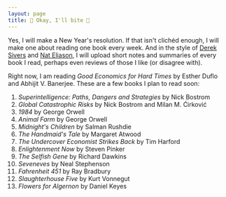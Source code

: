```yaml
---
layout: page
title: 🎄 Okay, I'll bite 🎄 
---
```

Yes, I will make a New Year's resolution. If that isn't clichéd enough, I will make one about reading one book every week. And in the style of [Derek Sivers](https://sive.rs/book) and [Nat Eliason](https://www.nateliason.com/notes), I will upload short notes and summaries of every book I read, perhaps even reviews of those I like (or disagree with).

Right now, I am reading _Good Economics for Hard Times_ by Esther Duflo and Abhijit V. Banerjee. These are a few books I plan to read soon:

1. _Superintelligence: Paths, Dangers and Strategies_ by Nick Bostrom
2. _Global Catastrophic Risks_ by Nick Bostrom and Milan M. Ćirković
3. _1984_ by George Orwell
4. _Animal Farm_ by George Orwell
5. _Midnight's Children_ by Salman Rushdie
6. _The Handmaid's Tale_ by Margaret Atwood
7. _The Undercover Economist Strikes Back_ by Tim Harford
8. _Enlightenment Now_ by Steven Pinker
9. _The Selfish Gene_ by Richard Dawkins
10. _Seveneves_ by Neal Stephenson
11. _Fahrenheit 451_ by Ray Bradbury
12. _Slaughterhouse Five_ by Kurt Vonnegut
13. _Flowers for Algernon_ by Daniel Keyes
